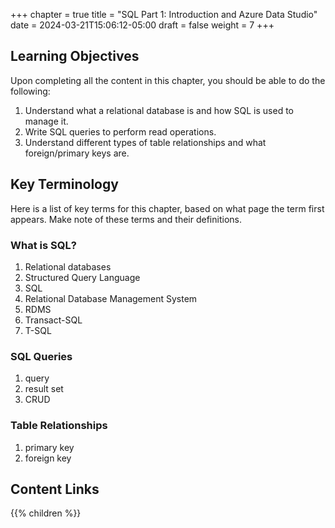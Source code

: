 +++
chapter = true
title = "SQL Part 1: Introduction and Azure Data Studio"
date = 2024-03-21T15:06:12-05:00
draft = false
weight = 7
+++

## Learning Objectives

Upon completing all the content in this chapter, you should be able to do the following:

1. Understand what a relational database is and how SQL is used to manage it.
1. Write SQL queries to perform read operations.
1. Understand different types of table relationships and what foreign/primary keys are.

## Key Terminology

Here is a list of key terms for this chapter, based on what page the term first appears. Make note of these terms and their definitions.

### What is SQL?

1. Relational databases
1. Structured Query Language
1. SQL
1. Relational Database Management System
1. RDMS
1. Transact-SQL
1. T-SQL

### SQL Queries

1. query
1. result set
1. CRUD

### Table Relationships

1. primary key
1. foreign key

## Content Links

{{% children %}}
